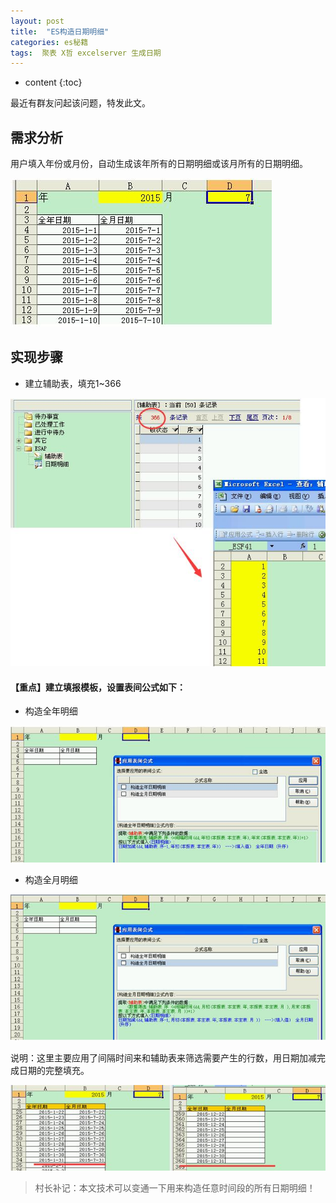 ```yaml
---
layout: post
title:  "ES构造日期明细"
categories: es秘籍
tags:  聚表 X哲 excelserver 生成日期
---
```


* content
{:toc}

最近有群友问起该问题，特发此文。

## 需求分析
用户填入年份或月份，自动生成该年所有的日期明细或该月所有的日期明细。
 
![](/img/ess10-1.jpg)

## 实现步骤
* 建立辅助表，填充1~366
 
![](/img/ess10-2.jpg)
 
#### 【重点】建立填报模板，设置表间公式如下： 
* 构造全年明细
 
![](/img/ess10-3.jpg)

* 构造全月明细
 
![](/img/ess10-4.jpg)

说明：这里主要应用了间隔时间来和辅助表来筛选需要产生的行数，用日期加减完成日期的完整填充。

![](/img/ess10-5.jpg)

> 村长补记：本文技术可以变通一下用来构造任意时间段的所有日期明细！